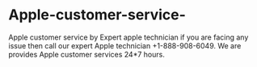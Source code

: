 # Apple-customer-service-
Apple customer service by Expert apple technician if you are facing any issue then call our expert Apple technician +1-888-908-6049. We are provides Apple customer services 24*7 hours.
